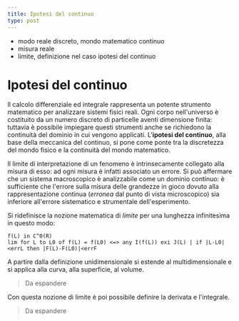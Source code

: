 ```yaml
---
title: Ipotesi del continuo
type: post
---
```


- modo reale discreto, mondo matematico continuo
- misura reale
- limite, definizione nel caso ipotesi del continuo

# Ipotesi del continuo
Il calcolo differenziale ed integrale rappresenta un potente strumento matematico per analizzare sistemi fisici reali. Ogni corpo nell'universo è costituito da un numero discreto di particelle aventi dimensione finita: tuttavia è possibile impiegare questi strumenti anche se richiedono la continuità del dominio in cui vengono applicati.
L'**ipotesi del continuo**, alla base della meccanica del continuo, si pone come ponte tra la discretezza del mondo fisico e la continuità del mondo matematico.

Il limite di interpretazione di un fenomeno è intrinsecamente collegato alla misura di esso: ad ogni misura è infatti associato un errore. Si può affermare che un sistema macroscopico è analizzabile come un dominio continuo: è sufficiente che l'errore sulla misura delle grandezze in gioco dovuto alla rappresentazione continua (*erronea* dal punto di vista microscopico) sia inferiore all'errore sistematico e strumentale dell'esperimento.

Si ridefinisce la nozione matematica di *limite* per una lunghezza infinitesima in questo modo:
```
f(L) in C^0(R)
lim for L to L0 of f(L) = f(L0) <=> any I(f(L)) exi J(L) | if |L-L0|<errL then |F(L)-F(L0)|<errF
```
A partire dalla definizione unidimensionale si estende al multidimensionale e si applica alla curva, alla superficie, al volume.
> Da espandere

Con questa nozione di limite è poi possibile definire la derivata e l'integrale.
> Da espandere
